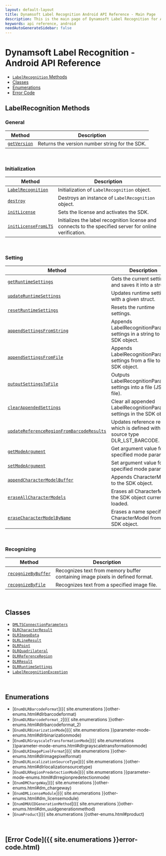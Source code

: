 ```yaml
---
layout: default-layout
title: Dynamsoft Label Recognition Android API Reference - Main Page
description: This is the main page of Dynamsoft Label Recognition for Android API Reference.
keywords: api reference, android
needAutoGenerateSidebar: false
---
```


# Dynamsoft Label Recognition - Android API Reference

- [`LabelRecognition` Methods](#labelrecognition-methods)
- [Classes](#classes)  
- [Enumerations](#enumerations)
- [Error Code](#error-code)

## LabelRecognition Methods

### General

  | Method               | Description |
  |----------------------|-------------|
  | [`getVersion`](label-recognition/general.md#getversion) | Returns the version number string for the SDK. |

&nbsp;

### Initialization
  
  | Method               | Description |
  |----------------------|-------------|
  | [`LabelRecognition`](label-recognition/initialization.md#labelrecognition) | Initialization of `LabelRecognition` object.|
  | [`destroy`](label-recognition/initialization.md#destroy) | Destroys an instance of `LabelRecognition` object.|
  | [`initLicense`](label-recognition/initialization.md#initlicense) | Sets the license and activates the SDK. |
  | [`initLicenseFromLTS`](label-recognition/initialization.md#initlicensefromlts) | Initializes the label recognition license and connects to the specified server for online verification. |

&nbsp;

### Setting

  | Method               | Description |
  |----------------------|-------------|
  | [`getRuntimeSettings`](label-recognition/settings.md#getruntimesettings) | Gets the current settings and saves it into a struct. |
  | [`updateRuntimeSettings`](label-recognition/settings.md#updateruntimesettings) | Updates runtime settings with a given struct. |
  | [`resetRuntimeSettings`](label-recognition/settings.md#resetruntimesettings) | Resets the runtime settings. |
  | [`appendSettingsFromString`](label-recognition/settings.md#appendsettingsfromstring) | Appends LabelRecognitionParameter settings in a string to the SDK object. |
  | [`appendSettingsFromFile`](label-recognition/settings.md#appendsettingsfromFile) | Appends LabelRecognitionParameter settings from a file to the SDK object. |
  | [`outputSettingsToFile`](label-recognition/settings.md#outputsettingstofile) | Outputs LabelRecognitionParameter settings into a file (JSON file). |
  | [`clearAppendedSettings`](label-recognition/settings.md#clearappendedsettings) | Clear all appended LabelRecognitionParameter settings in the SDK object. |
  | [`updateReferenceRegionFromBarcodeResults`](label-recognition/settings.md#updatereferenceregionfrombarcoderesults) | Updates reference region which is defined with source type DLR_LST_BARCODE. |
  | [`getModeArgument`](label-recognition/settings.md#getmodeargument) | Get argument value for the specified mode parameter. |
  | [`setModeArgument`](label-recognition/settings.md#setmodeargument) | Set argument value for the specified mode parameter. |
  | [`appendCharacterModelBuffer`](label-recognition/settings.md#appendcharactermodelbuffer) | Appends CharacterModel to the SDK object. |
  | [`eraseAllCharacterModels`](label-recognition/settings.md#appendcharactermodelbuffer) | Erases all CharacterModels the SDK object currently loaded. |
  | [`eraseCharacterModelByName`](label-recognition/settings.md#appendcharactermodelbuffer) | Erases a name specified CharacterModel from the SDK object. |

&nbsp;

### Recognizing

  | Method               | Description |
  |----------------------|-------------|
  | [`recognizeByBuffer`](label-recognition/recognizing.md#recognizebybuffer) | Recognizes text from memory buffer containing image pixels in defined format. |
  | [`recognizeByFile`](label-recognition/recognizing.md#recognizebyfile) | Recognizes text from a specified image file. |

&nbsp;

## Classes

- [`DMLTSConnectionParameters`](dm-lts-connection-parameters.md)
- [`DLRCharacterResult`](class/dlr-character-result.md)
- [`DLRImageData`](class/dlr-image-data.md)
- [`DLRLineResult`](class/dlr-line-result.md)
- [`DLRPoint`](class/dlr-point.md)
- [`DLRQuadrilateral`](class/dlr-quadrilateral.md)
- [`DLRReferenceRegion`](class/dlr-reference-region.md)
- [`DLRResult`](class/dlr-result.md)
- [`DLRRuntimeSettings`](class/dlr-runtime-settings.md)
- [`LabelRecognitionException`](class/label-recognition-exception.md)

&nbsp;

## Enumerations

- [`EnumDLRBarcodeFormat`]({{ site.enumerations }}other-enums.html#dlrbarcodeformat)
- [`EnumDLRBarcodeFormat_2`]({{ site.enumerations }}other-enums.html#dlrbarcodeformat_2)
- [`EnumDLRBinarizationMode`]({{ site.enumerations }}parameter-mode-enums.html#dlrbinarizationmode)
- [`EnumDLRGrayscaleTransformationMode`]({{ site.enumerations }}parameter-mode-enums.html#dlrgrayscaletransformationmode)
- [`EnumDLRImagePixelFormat`]({{ site.enumerations }}other-enums.html#dlrimagepixelformat)
- [`EnumDLRLocalizationSourceType`]({{ site.enumerations }}other-enums.html#dlrlocalizationsourcetype)
- [`EnumDLRRegionPredetectionMode`]({{ site.enumerations }}parameter-mode-enums.html#dlrregionpredetectionmode)
- [`EnumDMChargeWay`]({{ site.enumerations }}other-enums.html#dm_chargeway)
- [`EnumDMLicenseModule`]({{ site.enumerations }}other-enums.html#dm_licensemodule)
- [`EnumDMUUIDGenerationMethod`]({{ site.enumerations }}other-enums.html#dm_uuidgenerationmethod)
- [`EnumProduct`]({{ site.enumerations }}other-enums.html#product)

&nbsp;

## [Error Code]({{ site.enumerations }}error-code.html)

